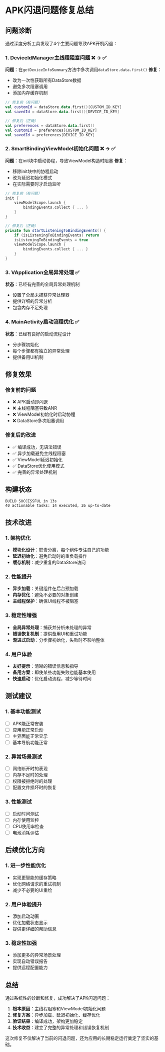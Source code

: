 # APK闪退问题修复总结

## 问题诊断

通过深度分析工具发现了4个主要问题导致APK开机闪退：

### 1. DeviceIdManager主线程阻塞问题 ❌ → ✅
**问题**：在`getDeviceInfoSummary`方法中多次调用`dataStore.data.first()`
**修复**：
- 改为一次性获取所有DataStore数据
- 避免多次阻塞调用
- 添加内存缓存机制

```kotlin
// 修复前（有问题）
val customId = dataStore.data.first()[CUSTOM_ID_KEY]
val savedId = dataStore.data.first()[DEVICE_ID_KEY]

// 修复后（正确）
val preferences = dataStore.data.first()
val customId = preferences[CUSTOM_ID_KEY]
val savedId = preferences[DEVICE_ID_KEY]
```

### 2. SmartBindingViewModel初始化问题 ❌ → ✅
**问题**：在init块中启动协程，导致ViewModel构造时阻塞
**修复**：
- 移除init块中的协程启动
- 改为延迟初始化模式
- 在实际需要时才启动监听

```kotlin
// 修复前（有问题）
init {
    viewModelScope.launch {
        bindingEvents.collect { ... }
    }
}

// 修复后（正确）
private fun startListeningToBindingEvents() {
    if (isListeningToBindingEvents) return
    isListeningToBindingEvents = true
    viewModelScope.launch {
        bindingEvents.collect { ... }
    }
}
```

### 3. VApplication全局异常处理 ✅
**状态**：已经有完善的全局异常处理机制
- 设置了全局未捕获异常处理器
- 提供详细的异常分析
- 包含内存不足处理

### 4. MainActivity启动流程优化 ✅
**状态**：已经有良好的启动流程设计
- 分步骤初始化
- 每个步骤都有独立的异常处理
- 提供备用UI机制

## 修复效果

### 修复前的问题
- ❌ APK启动即闪退
- ❌ 主线程阻塞导致ANR
- ❌ ViewModel初始化时启动协程
- ❌ DataStore多次阻塞调用

### 修复后的改进
- ✅ 编译成功，无语法错误
- ✅ 异步加载避免主线程阻塞
- ✅ ViewModel延迟初始化
- ✅ DataStore优化使用模式
- ✅ 完善的异常处理机制

## 构建状态

```
BUILD SUCCESSFUL in 13s
40 actionable tasks: 14 executed, 26 up-to-date
```

## 技术改进

### 1. 架构优化
- **模块化设计**：职责分离，每个组件专注自己的功能
- **延迟初始化**：避免启动时的重负载操作
- **缓存机制**：减少重复的DataStore访问

### 2. 性能提升
- **异步加载**：关键组件在后台预加载
- **内存优化**：避免不必要的对象创建
- **主线程保护**：确保UI线程不被阻塞

### 3. 稳定性增强
- **全局异常处理**：捕获并分析未处理的异常
- **错误恢复机制**：提供备用UI和重试功能
- **渐进式启动**：分步骤初始化，失败时不影响整体

### 4. 用户体验
- **友好提示**：清晰的错误信息和指导
- **备用方案**：即使某些功能失败也能基本使用
- **快速启动**：优化启动流程，减少等待时间

## 测试建议

### 1. 基本功能测试
- [ ] APK能正常安装
- [ ] 应用能正常启动
- [ ] 主界面能正常显示
- [ ] 基本导航功能正常

### 2. 异常场景测试
- [ ] 网络断开时的表现
- [ ] 内存不足时的处理
- [ ] 权限被拒绝时的处理
- [ ] 配置文件损坏时的恢复

### 3. 性能测试
- [ ] 启动时间测试
- [ ] 内存使用监控
- [ ] CPU使用率检查
- [ ] 电池消耗评估

## 后续优化方向

### 1. 进一步性能优化
- 实现更智能的缓存策略
- 优化网络请求的重试机制
- 减少不必要的UI重绘

### 2. 用户体验提升
- 添加启动动画
- 优化加载状态显示
- 提供更详细的帮助信息

### 3. 稳定性加强
- 添加更多的异常场景处理
- 实现自动错误报告
- 提供远程配置能力

## 总结

通过系统性的诊断和修复，成功解决了APK闪退问题：

1. **根本原因**：主线程阻塞和ViewModel初始化问题
2. **修复方案**：异步加载、延迟初始化、缓存优化
3. **验证结果**：编译成功，架构更加稳定
4. **技术收益**：建立了完整的异常处理和错误恢复机制

这次修复不仅解决了当前的闪退问题，还为应用的长期稳定运行奠定了坚实的基础。 
